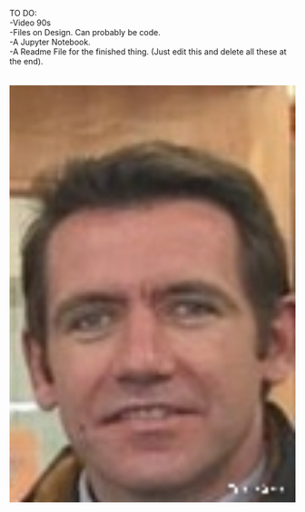TO DO: </br>
-Video 90s</br>
-Files on Design. Can probably be code.</br>
-A Jupyter Notebook.</br>
-A Readme File for the finished thing. (Just edit this and delete all these at the end).</br>
</br>
</br>
<img src="testing.jpg" alt="O'Brien" width="2000"/>
